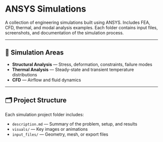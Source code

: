 # ANSYS Simulations

A collection of engineering simulations built using ANSYS. Includes FEA, CFD, thermal, and modal analysis examples. Each folder contains input files, screenshots, and documentation of the simulation process.

---

## 🔧 Simulation Areas

- **Structural Analysis** — Stress, deformation, constraints, failure modes
- **Thermal Analysis** — Steady-state and transient temperature distributions
- **CFD** — Airflow and fluid dynamics

---

## 🗂️ Project Structure

Each simulation project folder includes:
- `description.md` — Summary of the problem, setup, and results
- `visuals/` — Key images or animations
- `input_files/` — Geometry, mesh, or export files
